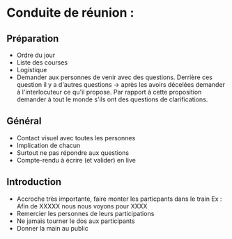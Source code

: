 # Conduite de réunion :
## Préparation
  * Ordre du jour
  * Liste des courses
  * Logistique
  * Demander aux personnes de venir avec des questions. Derrière ces question il y a d'autres questions -> après les avoirs décelées demander à l'interlocuteur ce qu'il propose. Par rapport à cette proposition demander à tout le monde s'ils ont des questions de clarifications.

## Général
  * Contact visuel avec toutes les personnes
  * Implication de chacun
  * Surtout ne pas répondre aux questions
  * Compte-rendu à écrire (et valider) en live

## Introduction
  * Accroche très importante, faire monter les particpants dans le train
  Ex : Afin de XXXXX nous nous voyons pour XXXX
  *  Remercier les personnes de leurs participations
  * Ne jamais tourner le dos aux participants
  * Donner la main au public